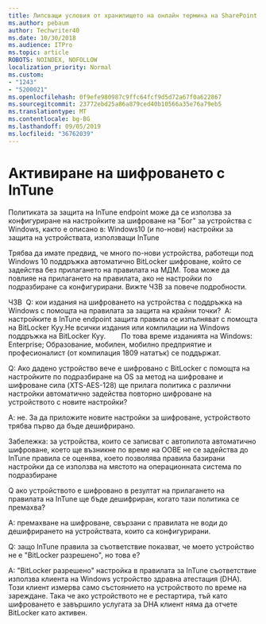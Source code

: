 ```yaml
---
title: Липсващи условия от хранилището на онлайн термина на SharePoint
ms.author: pebaum
author: Techwriter40
ms.date: 10/30/2018
ms.audience: ITPro
ms.topic: article
ROBOTS: NOINDEX, NOFOLLOW
localization_priority: Normal
ms.custom:
- "1243"
- "5200021"
ms.openlocfilehash: 0f9efe980987c9ffc64fcf9d5d72a67f0a622867
ms.sourcegitcommit: 23772ebd25a86a879ced40b10566a35e76a79eb5
ms.translationtype: MT
ms.contentlocale: bg-BG
ms.lasthandoff: 09/05/2019
ms.locfileid: "36762039"
---
```

# <a name="enabling-bitlocker-encryption-with-intune"></a>Активиране на шифроването с InTune

Политиката за защита на InTune endpoint може да се използва за конфигуриране на настройките за шифроване на "Бог" за устройства с Windows, както е описано в: Windows10 (и по-нови) настройки за защита на устройствата, използващи InTune

Трябва да имате предвид, че много по-нови устройства, работещи под Windows 10 поддръжка автоматично BitLocker шифроване, който се задейства без прилагането на правилата на МДМ. Това може да повлияе на прилагането на правилата, ако не настройки по подразбиране са конфигурирани. Вижте ЧЗВ за повече подробности.


ЧЗВ  Q: кои издания на шифроването на устройства с поддръжка на Windows с помощта на правилата за защита на крайни точки?
 A: настройките в InTune endpoint защита правила се изпълняват с помощта на BitLocker Куу.Не всички издания или компилации на Windows поддръжка на BitLocker Куу. 
      По това време изданията на Windows: Enterprise; Образование, мобилен, мобилно предприятие и професионалист (от компилация 1809 нататък) се поддържат.




Q: Ако дадено устройство вече е шифровано с BitLocker с помощта на настройките по подразбиране на OS за метод на шифроване и шифроване сила (XTS-AES-128) ще прилага политика с различни настройки автоматично задейства повторно шифроване на устройството с новите настройки?

А: не. За да приложите новите настройки за шифроване, устройството трябва първо да бъде дешифрирано.

Забележка: за устройства, които се записват с автопилота автоматично шифроване, което ще възникне по време на OOBE не се задейства до InTune правила се оценява, което позволява правила базирани настройки да се използва на мястото на операционната система по подразбиране




Q ако устройството е шифровано в резултат на прилагането на правилата на InTune ще бъде дешифриран, когато тази политика се премахва?

A: премахване на шифроване, свързани с правилата не води до дешифрирането на устройствата, които са конфигурирани.




Q: защо InTune правила за съответствие показват, че моето устройство не е "BitLocker разрешено", но това е?

A: "BitLocker разрешено" настройка в правилата за InTune съответствие използва клиента на Windows устройство здравна атестация (DHA). Този клиент измерва само състоянието на устройството по време на зареждане. Така че ако устройството не е рестартира, тъй като шифроването е завършило услугата за DHA клиент няма да отчете BitLocker като активен.